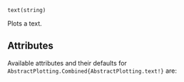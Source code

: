```
text(string)
```

Plots a text.

## Attributes

Available attributes and their defaults for `AbstractPlotting.Combined{AbstractPlotting.text!}` are: 

```

```
